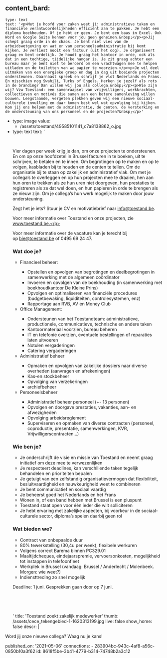content_bard:
  -
    type: text
    text: '<p>Met je hoofd voor zaken weet jij administratieve taken en financiële verantwoordelijkheden efficiënt aan te pakken. Je hebt een diploma boekhouden. Of je hebt er geen. Je bent een baas in Excel. Ook Word en Google Suite kennen voor jou geen geheimen.&nbsp;</p><p>Jij schept graag orde in de chaos. Je bent niet vies van de arbeidswetgeving en wat er van personeelsadministratie bij komt kijken. Je verliest nooit een factuur (uit het oog). Je organiseert graag en bent ordelijk. Je houdt graag het kantoor in orde, ook als dat in een tochtige, tijdelijke hangar is. Je zit graag achter een bureau maar je bent niet te beroerd om een vrachtwagen mee te helpen uitladen en de toiletten van wc papier te voorzien.</p><p>Je wil deel uitmaken van een energieke groep en dag in dag uit boeiende projecten ondersteunen. Daarnaast spreek en schrijf je vlot Nederlands en Frans. En misschien nog Swahili, Turks of Engels. Herken je jezelf als rots in de branding? Dan willen wij jou als collega.&nbsp;</p><p>Wie zijn wij? Vzw Toestand: een samenraapsel van vrijwilligers, werkkrachten, collectieven en motivés die samen aan een betere samenleving willen bouwen. Leegstaande, vergeten plekken geven wij een nieuwe sociaal- culturele invulling en daar komen best wel wat opvolging bij kijken. Kom jij ons helpen met de administratie, de centen, de versterking en de ondersteuning van ons personeel en de projecten?&nbsp;</p>'
  -
    type: image
    value:
      - /assets/toestand/49585101141_c7a8138862_o.jpg
  -
    type: text
    text: '<p><br></p><p>Vier dagen per week krijg je dan, om onze projecten te ondersteunen. En om op onze hoofdzetel in Brussel facturen in te boeken, uit te schrijven, te betalen en te innen. Om begrotingen op te maken en op te volgen, kasbladen bij te houden en de centen te tellen. Om de organisatie bij te staan op zakelijk en administratief vlak. Om met je collega’s te overleggen en op hun projecten mee te draaien, hen aan hun oren te trekken als ze hun uren niet doorgeven, hun prestaties te registreren als ze dat wel doen, en hun papieren in orde te brengen als ze nieuw zijn. Om je collega’s hun werk mogelijk te maken door jouw ondersteuning.</p><p>Zegt het je iets? Stuur je CV en motivatiebrief naar info@toestand.be.</p><p>Voor meer informatie over Toestand en onze projecten, zie www.toestand.be.</p><p>Voor meer informatie over de vacature kan je terecht bij <br> op bie@toestand.be of 0495 69 24 47.</p><h3>Wat doe je?</h3><ul><li>Financieel beheer:</li><ul><li>Opstellen en opvolgen van begrotingen en deelbegrotingen in samenwerking met de algemeen coördinator</li><li>Invoeren en opvolgen van de boekhouding (in samenwerking met boekhoudkantoor De Kleine Prins)</li><li>Opvolgen en optimaliseren van financiële procedures (budgetbewaking, liquiditeiten, controlesystemen, enz)&nbsp;</li><li>Rapportage aan RVB, AV en Money Club</li></ul></ul><ul><li>Office Management:</li><ul><li>Ondersteunen van het Toestandteam: administratieve, productionele, communicatieve, technische en andere taken</li><li>Kantoormateriaal voorzien, bureau beheren</li><li>IT en telefonie overzien, eventuele bestellingen of reparaties laten uitvoeren</li><li>Notulen vergaderingen</li><li>Catering vergaderingen</li></ul></ul><ul><li>Administratief beheer</li><ul><li>Opmaken en opvolgen van zakelijke dossiers naar diverse overheden (aanvragen en afrekeningen)</li><li>Kas-en stockbeheer</li><li>Opvolging van verzekeringen&nbsp;</li><li>archiefbeheer</li></ul></ul><ul><li>Personeelsbeheer</li><ul><li>Administratief beheer personeel (+- 13 personen)</li><li>Opvolgen en doorgave prestaties, vakanties, aan- en afwezigheden</li><li>Opvolging arbeidsreglement</li><li>Superviseren en opmaken van diverse contracten (personeel, coproductie, presentatie, samenwerkingen, KVR, Vrijwilligerscontracten...)</li></ul></ul><h3>Wie ben je?</h3><ul><li>Je onderschrijft de visie en missie van Toestand en neemt graag initiatief om deze mee te verwezenlijken</li><li>Je respecteert deadlines, kan verschillende taken tegelijk behandelen en prioriteiten bepalen</li><li>Je getuigt van een zelfstandig organisatievermogen dat flexibiliteit, besluitvaardigheid en nauwkeurigheid weet te combineren</li><li>Je bent communicatief en sociaal vaardig&nbsp;</li><li>Je beheerst goed het Nederlands en het Frans</li><li>Wonen in, of een band hebben met Brussel is een pluspunt</li><li>Toestand staat open voor één ieder die wilt solliciteren</li><li>Je hebt ervaring met zakelijke aspecten, bij voorkeur in de sociaal-culturele sector, diploma’s spelen daarbij geen rol</li></ul><h3><b>Wat bieden we?</b></h3><ul><li>Contract van onbepaalde duur</li><li>80% tewerkstelling (30,4u per week), flexibele werkuren</li><li>Volgens correct Barema binnen PC329.01</li><li>Maaltijdcheques, eindejaarspremie, vervoersonkosten, mogelijkheid tot instappen in telefoonfleet</li><li>Werkplek in Brussel (vandaag: Brussel / Anderlecht / Molenbeek. Morgen: wie weet?)</li><li>Indiensttreding zo snel mogelijk</li></ul><p>Deadline: 1 juni. Gesprekken gaan door op 7 juni.&nbsp;</p><p><br></p><p><br></p>'
title: 'Toestand zoekt zakelijk medewerker'
thumb: /assets/cece_tekengebied-1-1620313199.jpg
live: false
show_home: false
descr: |
  <p>Word jij onze nieuwe collega? Waag nu je kans!
  </p>
published_on: '2021-05-06'
connections:
  - 283904bc-943c-4af8-a56c-0850b10a3f62
id: 8618f5be-3b41-4779-b314-74748b2a3c12
